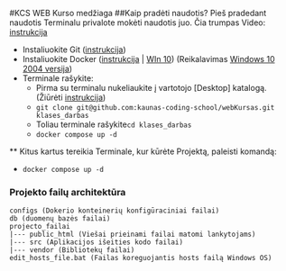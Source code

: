 #KCS WEB Kurso medžiaga
##Kaip pradėti naudotis?
Pieš pradedant naudotis Terminalu privalote mokėti naudotis juo.
Čia trumpas Video: [instrukcija](https://www.youtube.com/watch?v=Vhcx4KJbtes)

* Instaliuokite Git ([instrukcija](https://git-scm.com/downloads))
* Instaliuokite Docker ([instrukcija](https://docs.docker.com/install/) | [WIn 10](https://docs.docker.com/docker-for-windows/install-windows-home/)) (Reikalavimas [Windows 10 2004 versija](https://docs.microsoft.com/en-us/windows/wsl/install-win10))
* Terminale rašykite: 
  * Pirma su terminalu nukeliaukite į vartotojo [Desktop] katalogą. (Žiūrėti [instrukcija](https://www.youtube.com/watch?v=Vhcx4KJbtes))
  * `git clone git@github.com:kaunas-coding-school/webKursas.git klases_darbas`
  * Toliau terminale rašykite`cd klases_darbas`
  * `docker compose up -d`

** Kitus kartus tereikia Terminale, kur kūrėte Projektą, paleisti komandą:
  * `docker compose up -d` 

### Projekto failų architektūra
```
configs (Dokerio konteinerių konfigūraciniai failai)
db (duomenų bazės failai)
projecto_failai
|--- public_html (Viešai prieinami failai matomi lankytojams)
|--- src (Aplikacijos išeities kodo failai)
|--- vendor (Bibliotekų failai)
edit_hosts_file.bat (Failas koreguojantis hosts failą Windows OS)
```